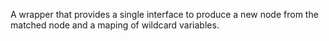 A wrapper that provides a single interface to produce a new node from the matched node and a maping of wildcard variables.